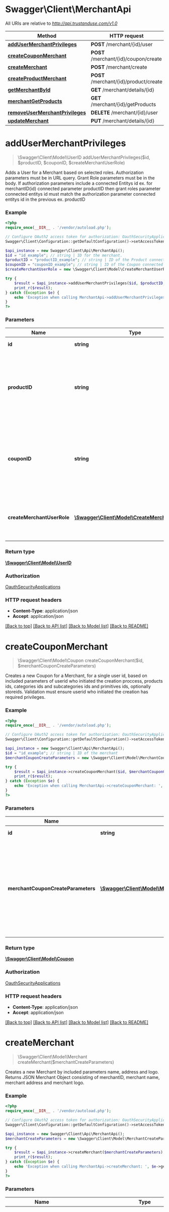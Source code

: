 # Swagger\Client\MerchantApi

All URIs are relative to *http://api.trustanduse.com/v1.0*

Method | HTTP request | Description
------------- | ------------- | -------------
[**addUserMerchantPrivileges**](MerchantApi.md#addUserMerchantPrivileges) | **POST** /merchant/{id}/user | 
[**createCouponMerchant**](MerchantApi.md#createCouponMerchant) | **POST** /merchant/{id}/coupon/create | 
[**createMerchant**](MerchantApi.md#createMerchant) | **POST** /merchant/create | 
[**createProductMerchant**](MerchantApi.md#createProductMerchant) | **POST** /merchant/{id}/product/create | 
[**getMerchantById**](MerchantApi.md#getMerchantById) | **GET** /merchant/details/{id} | 
[**merchantGetProducts**](MerchantApi.md#merchantGetProducts) | **GET** /merchant/{id}/getProducts | 
[**removeUserMerchantPrivileges**](MerchantApi.md#removeUserMerchantPrivileges) | **DELETE** /merchant/{id}/user | 
[**updateMerchant**](MerchantApi.md#updateMerchant) | **PUT** /merchant/details/{id} | 


# **addUserMerchantPrivileges**
> \Swagger\Client\Model\UserID addUserMerchantPrivileges($id, $productID, $couponID, $createMerchantUserRole)



Adds a User for a Merchant based on selected roles. Authorization parameters must be in URL query. Grant Role parameters must be in the body. If authorization parameters include a connected Entitys id ex. for merchantID(id) connected parameter productID  then grant roles parameter connected entitys id must match the authorization parameter connected entitys id in the previous ex. productID

### Example
```php
<?php
require_once(__DIR__ . '/vendor/autoload.php');

// Configure OAuth2 access token for authorization: OauthSecurityApplications
Swagger\Client\Configuration::getDefaultConfiguration()->setAccessToken('YOUR_ACCESS_TOKEN');

$api_instance = new Swagger\Client\Api\MerchantApi();
$id = "id_example"; // string | ID for the merchant.
$productID = "productID_example"; // string | ID of the Product connected with the Merchant (only required for Authorization for the User making the request)
$couponID = "couponID_example"; // string | ID of the Coupon connected with the Merchant (only required for Authorization for the User making the request)
$createMerchantUserRole = new \Swagger\Client\Model\CreateMerchantUserRole(); // \Swagger\Client\Model\CreateMerchantUserRole | Merchant's User Priveleges Parameters for the merchant ID and userID.

try {
    $result = $api_instance->addUserMerchantPrivileges($id, $productID, $couponID, $createMerchantUserRole);
    print_r($result);
} catch (Exception $e) {
    echo 'Exception when calling MerchantApi->addUserMerchantPrivileges: ', $e->getMessage(), PHP_EOL;
}
?>
```

### Parameters

Name | Type | Description  | Notes
------------- | ------------- | ------------- | -------------
 **id** | **string**| ID for the merchant. |
 **productID** | **string**| ID of the Product connected with the Merchant (only required for Authorization for the User making the request) | [optional]
 **couponID** | **string**| ID of the Coupon connected with the Merchant (only required for Authorization for the User making the request) | [optional]
 **createMerchantUserRole** | [**\Swagger\Client\Model\CreateMerchantUserRole**](../Model/\Swagger\Client\Model\CreateMerchantUserRole.md)| Merchant&#39;s User Priveleges Parameters for the merchant ID and userID. | [optional]

### Return type

[**\Swagger\Client\Model\UserID**](../Model/UserID.md)

### Authorization

[OauthSecurityApplications](../../README.md#OauthSecurityApplications)

### HTTP request headers

 - **Content-Type**: application/json
 - **Accept**: application/json

[[Back to top]](#) [[Back to API list]](../../README.md#documentation-for-api-endpoints) [[Back to Model list]](../../README.md#documentation-for-models) [[Back to README]](../../README.md)

# **createCouponMerchant**
> \Swagger\Client\Model\Coupon createCouponMerchant($id, $merchantCouponCreateParameters)



Creates a new Coupon for a Merchant, for a single user id, based on included parameters of userid who initiated the creation proccess, products ids, categories ids and subcategories ids and primitives ids, optionally storeids. Validation must ensure userid who initiated the creation has required privileges.

### Example
```php
<?php
require_once(__DIR__ . '/vendor/autoload.php');

// Configure OAuth2 access token for authorization: OauthSecurityApplications
Swagger\Client\Configuration::getDefaultConfiguration()->setAccessToken('YOUR_ACCESS_TOKEN');

$api_instance = new Swagger\Client\Api\MerchantApi();
$id = "id_example"; // string | ID of the merchant
$merchantCouponCreateParameters = new \Swagger\Client\Model\MerchantCouponCreateParameters(); // \Swagger\Client\Model\MerchantCouponCreateParameters | Coupon Parameters consisting of userid who initiated the creation proccess, products ids, categories ids, subcategories ids, primitives ids and optionally store ids.

try {
    $result = $api_instance->createCouponMerchant($id, $merchantCouponCreateParameters);
    print_r($result);
} catch (Exception $e) {
    echo 'Exception when calling MerchantApi->createCouponMerchant: ', $e->getMessage(), PHP_EOL;
}
?>
```

### Parameters

Name | Type | Description  | Notes
------------- | ------------- | ------------- | -------------
 **id** | **string**| ID of the merchant |
 **merchantCouponCreateParameters** | [**\Swagger\Client\Model\MerchantCouponCreateParameters**](../Model/\Swagger\Client\Model\MerchantCouponCreateParameters.md)| Coupon Parameters consisting of userid who initiated the creation proccess, products ids, categories ids, subcategories ids, primitives ids and optionally store ids. |

### Return type

[**\Swagger\Client\Model\Coupon**](../Model/Coupon.md)

### Authorization

[OauthSecurityApplications](../../README.md#OauthSecurityApplications)

### HTTP request headers

 - **Content-Type**: application/json
 - **Accept**: application/json

[[Back to top]](#) [[Back to API list]](../../README.md#documentation-for-api-endpoints) [[Back to Model list]](../../README.md#documentation-for-models) [[Back to README]](../../README.md)

# **createMerchant**
> \Swagger\Client\Model\Merchant createMerchant($merchantCreateParameters)



Creates a new Merchant by included parameters name, address and logo. Returns JSON Merchant Object consisting of merchantID, merchant name, merchant address and merchant logo.

### Example
```php
<?php
require_once(__DIR__ . '/vendor/autoload.php');

// Configure OAuth2 access token for authorization: OauthSecurityApplications
Swagger\Client\Configuration::getDefaultConfiguration()->setAccessToken('YOUR_ACCESS_TOKEN');

$api_instance = new Swagger\Client\Api\MerchantApi();
$merchantCreateParameters = new \Swagger\Client\Model\MerchantCreateParameters(); // \Swagger\Client\Model\MerchantCreateParameters | Merchant parameters for creating new Merchant consisting of userID, merchant name, address and logo.

try {
    $result = $api_instance->createMerchant($merchantCreateParameters);
    print_r($result);
} catch (Exception $e) {
    echo 'Exception when calling MerchantApi->createMerchant: ', $e->getMessage(), PHP_EOL;
}
?>
```

### Parameters

Name | Type | Description  | Notes
------------- | ------------- | ------------- | -------------
 **merchantCreateParameters** | [**\Swagger\Client\Model\MerchantCreateParameters**](../Model/\Swagger\Client\Model\MerchantCreateParameters.md)| Merchant parameters for creating new Merchant consisting of userID, merchant name, address and logo. |

### Return type

[**\Swagger\Client\Model\Merchant**](../Model/Merchant.md)

### Authorization

[OauthSecurityApplications](../../README.md#OauthSecurityApplications)

### HTTP request headers

 - **Content-Type**: application/json
 - **Accept**: application/json

[[Back to top]](#) [[Back to API list]](../../README.md#documentation-for-api-endpoints) [[Back to Model list]](../../README.md#documentation-for-models) [[Back to README]](../../README.md)

# **createProductMerchant**
> \Swagger\Client\Model\Product createProductMerchant($id, $merchantProductCreateParameters)



Creates a new Product for a merchant by included product parameters product type, product name, description, brandID, images and optionally merchantids . Returns JSON Product Object consisting of productID, product name and product description.

### Example
```php
<?php
require_once(__DIR__ . '/vendor/autoload.php');

// Configure OAuth2 access token for authorization: OauthSecurityApplications
Swagger\Client\Configuration::getDefaultConfiguration()->setAccessToken('YOUR_ACCESS_TOKEN');

$api_instance = new Swagger\Client\Api\MerchantApi();
$id = "id_example"; // string | ID of the merchant
$merchantProductCreateParameters = new \Swagger\Client\Model\MerchantProductCreateParameters(); // \Swagger\Client\Model\MerchantProductCreateParameters | Product parameters for creating new product consisting of product type, name, description, brandID, images.

try {
    $result = $api_instance->createProductMerchant($id, $merchantProductCreateParameters);
    print_r($result);
} catch (Exception $e) {
    echo 'Exception when calling MerchantApi->createProductMerchant: ', $e->getMessage(), PHP_EOL;
}
?>
```

### Parameters

Name | Type | Description  | Notes
------------- | ------------- | ------------- | -------------
 **id** | **string**| ID of the merchant |
 **merchantProductCreateParameters** | [**\Swagger\Client\Model\MerchantProductCreateParameters**](../Model/\Swagger\Client\Model\MerchantProductCreateParameters.md)| Product parameters for creating new product consisting of product type, name, description, brandID, images. |

### Return type

[**\Swagger\Client\Model\Product**](../Model/Product.md)

### Authorization

[OauthSecurityApplications](../../README.md#OauthSecurityApplications)

### HTTP request headers

 - **Content-Type**: application/json
 - **Accept**: application/json

[[Back to top]](#) [[Back to API list]](../../README.md#documentation-for-api-endpoints) [[Back to Model list]](../../README.md#documentation-for-models) [[Back to README]](../../README.md)

# **getMerchantById**
> \Swagger\Client\Model\Merchant getMerchantById($id)



Searches a Merchant based on single merchant id. Returns JSON Merchant Object.

### Example
```php
<?php
require_once(__DIR__ . '/vendor/autoload.php');

// Configure OAuth2 access token for authorization: OauthSecurityApplications
Swagger\Client\Configuration::getDefaultConfiguration()->setAccessToken('YOUR_ACCESS_TOKEN');

$api_instance = new Swagger\Client\Api\MerchantApi();
$id = "id_example"; // string | ID for the merchant being searched for.

try {
    $result = $api_instance->getMerchantById($id);
    print_r($result);
} catch (Exception $e) {
    echo 'Exception when calling MerchantApi->getMerchantById: ', $e->getMessage(), PHP_EOL;
}
?>
```

### Parameters

Name | Type | Description  | Notes
------------- | ------------- | ------------- | -------------
 **id** | **string**| ID for the merchant being searched for. |

### Return type

[**\Swagger\Client\Model\Merchant**](../Model/Merchant.md)

### Authorization

[OauthSecurityApplications](../../README.md#OauthSecurityApplications)

### HTTP request headers

 - **Content-Type**: application/json
 - **Accept**: application/json

[[Back to top]](#) [[Back to API list]](../../README.md#documentation-for-api-endpoints) [[Back to Model list]](../../README.md#documentation-for-models) [[Back to README]](../../README.md)

# **merchantGetProducts**
> \Swagger\Client\Model\Product merchantGetProducts($id)



Searches a Merchant Products by single user id. Returns array of JSON Product Objects consisting of productID, product name and product description.

### Example
```php
<?php
require_once(__DIR__ . '/vendor/autoload.php');

// Configure OAuth2 access token for authorization: OauthSecurityApplications
Swagger\Client\Configuration::getDefaultConfiguration()->setAccessToken('YOUR_ACCESS_TOKEN');

$api_instance = new Swagger\Client\Api\MerchantApi();
$id = "id_example"; // string | UserID for the merchant to find the Products for.

try {
    $result = $api_instance->merchantGetProducts($id);
    print_r($result);
} catch (Exception $e) {
    echo 'Exception when calling MerchantApi->merchantGetProducts: ', $e->getMessage(), PHP_EOL;
}
?>
```

### Parameters

Name | Type | Description  | Notes
------------- | ------------- | ------------- | -------------
 **id** | **string**| UserID for the merchant to find the Products for. |

### Return type

[**\Swagger\Client\Model\Product**](../Model/Product.md)

### Authorization

[OauthSecurityApplications](../../README.md#OauthSecurityApplications)

### HTTP request headers

 - **Content-Type**: application/json
 - **Accept**: application/json

[[Back to top]](#) [[Back to API list]](../../README.md#documentation-for-api-endpoints) [[Back to Model list]](../../README.md#documentation-for-models) [[Back to README]](../../README.md)

# **removeUserMerchantPrivileges**
> \Swagger\Client\Model\UserID removeUserMerchantPrivileges($id, $deleteMerchantUserRole, $productID, $couponID)



Removes a User Role for a Merchant. Authorization parameters must be in URL query. Grant Role parameters must be in the body. If authorization parameters include a connected Entitys id ex. for merchantID(id) connected parameter productID then grant roles parameter connected entitys id must match the authorization parameter connected entitys id in the previous ex. productID

### Example
```php
<?php
require_once(__DIR__ . '/vendor/autoload.php');

// Configure OAuth2 access token for authorization: OauthSecurityApplications
Swagger\Client\Configuration::getDefaultConfiguration()->setAccessToken('YOUR_ACCESS_TOKEN');

$api_instance = new Swagger\Client\Api\MerchantApi();
$id = "id_example"; // string | ID for the merchant
$deleteMerchantUserRole = new \Swagger\Client\Model\DeleteMerchantUserRole(); // \Swagger\Client\Model\DeleteMerchantUserRole | Merchant's User ID and privileges to be removed  for the merchant ID.
$productID = "productID_example"; // string | ID of the Product connected with the Merchant (only required for Authorization for the User making the request)
$couponID = "couponID_example"; // string | ID of the Coupon connected with the Merchant (only required for Authorization for the User making the request)

try {
    $result = $api_instance->removeUserMerchantPrivileges($id, $deleteMerchantUserRole, $productID, $couponID);
    print_r($result);
} catch (Exception $e) {
    echo 'Exception when calling MerchantApi->removeUserMerchantPrivileges: ', $e->getMessage(), PHP_EOL;
}
?>
```

### Parameters

Name | Type | Description  | Notes
------------- | ------------- | ------------- | -------------
 **id** | **string**| ID for the merchant |
 **deleteMerchantUserRole** | [**\Swagger\Client\Model\DeleteMerchantUserRole**](../Model/\Swagger\Client\Model\DeleteMerchantUserRole.md)| Merchant&#39;s User ID and privileges to be removed  for the merchant ID. |
 **productID** | **string**| ID of the Product connected with the Merchant (only required for Authorization for the User making the request) | [optional]
 **couponID** | **string**| ID of the Coupon connected with the Merchant (only required for Authorization for the User making the request) | [optional]

### Return type

[**\Swagger\Client\Model\UserID**](../Model/UserID.md)

### Authorization

[OauthSecurityApplications](../../README.md#OauthSecurityApplications)

### HTTP request headers

 - **Content-Type**: application/json
 - **Accept**: application/json

[[Back to top]](#) [[Back to API list]](../../README.md#documentation-for-api-endpoints) [[Back to Model list]](../../README.md#documentation-for-models) [[Back to README]](../../README.md)

# **updateMerchant**
> \Swagger\Client\Model\MerchantID updateMerchant($id, $merchantUpdateParameters)



Updates an existing Merchant by included merchant parameters product type, name, description, brandID, images and optionally merchantids . Returns JSON Product Object consisting of productID, product name and product description.

### Example
```php
<?php
require_once(__DIR__ . '/vendor/autoload.php');

// Configure OAuth2 access token for authorization: OauthSecurityApplications
Swagger\Client\Configuration::getDefaultConfiguration()->setAccessToken('YOUR_ACCESS_TOKEN');

$api_instance = new Swagger\Client\Api\MerchantApi();
$id = "id_example"; // string | ID for the merchant to be updated.
$merchantUpdateParameters = new \Swagger\Client\Model\MerchantUpdateParameters(); // \Swagger\Client\Model\MerchantUpdateParameters | Merchant parameters for updating merchant consisting of product type, name, description, brandID, images and optionally merchantids.

try {
    $result = $api_instance->updateMerchant($id, $merchantUpdateParameters);
    print_r($result);
} catch (Exception $e) {
    echo 'Exception when calling MerchantApi->updateMerchant: ', $e->getMessage(), PHP_EOL;
}
?>
```

### Parameters

Name | Type | Description  | Notes
------------- | ------------- | ------------- | -------------
 **id** | **string**| ID for the merchant to be updated. |
 **merchantUpdateParameters** | [**\Swagger\Client\Model\MerchantUpdateParameters**](../Model/\Swagger\Client\Model\MerchantUpdateParameters.md)| Merchant parameters for updating merchant consisting of product type, name, description, brandID, images and optionally merchantids. |

### Return type

[**\Swagger\Client\Model\MerchantID**](../Model/MerchantID.md)

### Authorization

[OauthSecurityApplications](../../README.md#OauthSecurityApplications)

### HTTP request headers

 - **Content-Type**: application/json
 - **Accept**: application/json

[[Back to top]](#) [[Back to API list]](../../README.md#documentation-for-api-endpoints) [[Back to Model list]](../../README.md#documentation-for-models) [[Back to README]](../../README.md)

